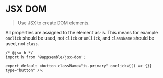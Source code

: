 # JSX DOM

> Use JSX to create DOM elements.

All properties are assigned to the element as-is. This means for example `onclick` should be used,
not `click` or `onClick`, and `className` should be used, not `class`.

```tsx
/* @jsx h */
import h from '@appsemble/jsx-dom';

export default <button className="is-primary" onclick={() => {}} type="button" />;
```
